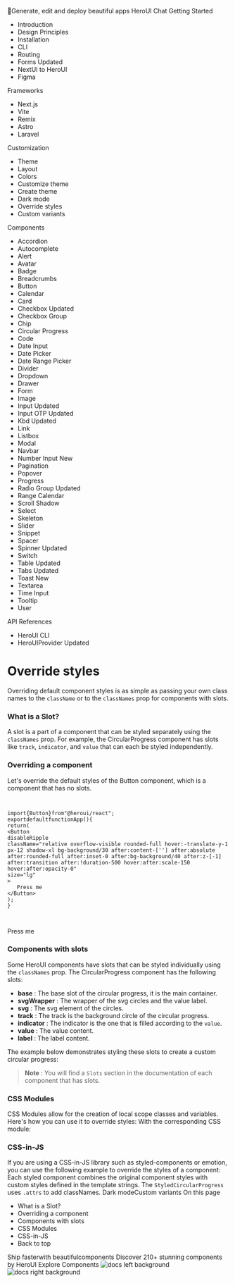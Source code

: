 🚀Generate, edit and deploy beautiful apps
HeroUI Chat
Getting Started
  * Introduction
  * Design Principles
  * Installation
  * CLI
  * Routing
  * Forms
Updated
  * NextUI to HeroUI
  * Figma


Frameworks
  * Next.js
  * Vite
  * Remix
  * Astro
  * Laravel


Customization
  * Theme
  * Layout
  * Colors
  * Customize theme
  * Create theme
  * Dark mode
  * Override styles
  * Custom variants


Components
  * Accordion
  * Autocomplete
  * Alert
  * Avatar
  * Badge
  * Breadcrumbs
  * Button
  * Calendar
  * Card
  * Checkbox
Updated
  * Checkbox Group
  * Chip
  * Circular Progress
  * Code
  * Date Input
  * Date Picker
  * Date Range Picker
  * Divider
  * Dropdown
  * Drawer
  * Form
  * Image
  * Input
Updated
  * Input OTP
Updated
  * Kbd
Updated
  * Link
  * Listbox
  * Modal
  * Navbar
  * Number Input
New
  * Pagination
  * Popover
  * Progress
  * Radio Group
Updated
  * Range Calendar
  * Scroll Shadow
  * Select
  * Skeleton
  * Slider
  * Snippet
  * Spacer
  * Spinner
Updated
  * Switch
  * Table
Updated
  * Tabs
Updated
  * Toast
New
  * Textarea
  * Time Input
  * Tooltip
  * User


API References
  * HeroUI CLI
  * HeroUIProvider
Updated


# Override styles
Overriding default component styles is as simple as passing your own class names to the `className` or to the `classNames` prop for components with slots.
### What is a Slot?
A slot is a part of a component that can be styled separately using the `classNames` prop. For example, the CircularProgress component has slots like `track`, `indicator`, and `value` that can each be styled independently.
### Overriding a component
Let's override the default styles of the Button component, which is a component that has no slots.
```

```

```

import{Button}from"@heroui/react";
exportdefaultfunctionApp(){
return(
<Button
disableRipple
className="relative overflow-visible rounded-full hover:-translate-y-1 px-12 shadow-xl bg-background/30 after:content-[''] after:absolute after:rounded-full after:inset-0 after:bg-background/40 after:z-[-1] after:transition after:!duration-500 hover:after:scale-150 hover:after:opacity-0"
size="lg"
>
   Press me
</Button>
);
}

```


```


```

Press me
### Components with slots
Some HeroUI components have slots that can be styled individually using the `classNames` prop. The CircularProgress component has the following slots:
  * **base** : The base slot of the circular progress, it is the main container.
  * **svgWrapper** : The wrapper of the svg circles and the value label.
  * **svg** : The svg element of the circles.
  * **track** : The track is the background circle of the circular progress.
  * **indicator** : The indicator is the one that is filled according to the `value`.
  * **value** : The value content.
  * **label** : The label content.


The example below demonstrates styling these slots to create a custom circular progress:
> **Note** : You will find a `Slots` section in the documentation of each component that has slots.
### CSS Modules
CSS Modules allow for the creation of local scope classes and variables. Here's how you can use it to override styles:
With the corresponding CSS module:
### CSS-in-JS
If you are using a CSS-in-JS library such as styled-components or emotion, you can use the following example to override the styles of a component:
Each styled component combines the original component styles with custom styles defined in the template strings. The `StyledCircularProgress` uses `.attrs` to add classNames.
Dark modeCustom variants
On this page
  * What is a Slot?
  * Overriding a component
  * Components with slots
  * CSS Modules
  * CSS-in-JS
  * Back to top


Ship fasterwith beautifulcomponents
Discover 210+ stunning components by HeroUI
Explore Components
![docs left background](https://heroui-assets.nyc3.cdn.digitaloceanspaces.com/images/docs-left.png)
![docs right background](https://heroui-assets.nyc3.cdn.digitaloceanspaces.com/images/docs-right.png)
